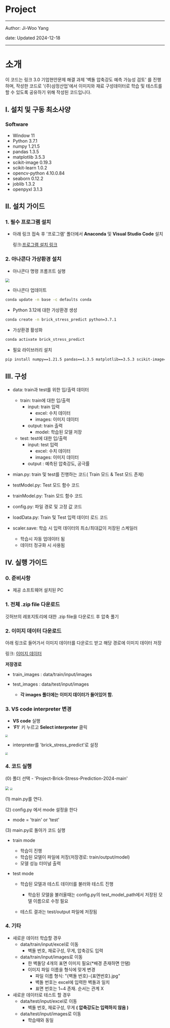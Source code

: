 # Project

***

Author: Ji-Woo Yang

date: Updated 2024-12-18

***

# 소개

이 코드는 링크 3.0 기업현안문제 해결 과제 '벽돌 압축강도 예측 가능성 검토' 를 진행하며, 작성한 코드로 '(주)삼정산업'에서 이미지와 재료 구성데이터로 학습 및 테스트를 할 수 있도록 공유하기 위해 작성된 코드입니다.

## I. 설치 및 구동 최소사양

### Software

* Window 11
* Python 3.7.1
* numpy 1.21.5
* pandas 1.3.5
* matplotlib 3.5.3
* scikit-image 0.19.3
* scikit-learn 1.0.2
* opencv-python 4.10.0.84
* seaborn 0.12.2
* joblib 1.3.2
* openpyxl 3.1.3

## II. 설치 가이드

### 1. 필수 프로그램 설치

* 아래 링크 접속 후 '프로그램' 폴더에서 **Anaconda** 및  **Visual Studio Code** 설치

  링크:[프로그램 설치 링크](https://drive.google.com/drive/folders/17hETWHocpstpEn11QRXIgFDLfs2KH_nA?usp=sharing)

### 2. 아나콘다 가상환경 설치

* 아나콘다 명령 프롬프트 실행

<img src="images/prompt.png" style="zoom:80%;" />

* 아나콘다 업데이트

```bash
conda update -n base -c defaults conda
```

* Python 3.12에 대한 가상환경 생성

```bash
conda create -n brick_stress_predict python=3.7.1
```

* 가상환경 활성화

```bash
conda activate brick_stress_predict
```

* 필요 라이브러리 설치

```bash
pip install numpy==1.21.5 pandas==1.3.5 matplotlib==3.5.3 scikit-image==0.19.3 scikit-learn==1.0.2 opencv-python==4.10.0.84 seaborn==0.12.2 joblib==1.3.2 openpyxl==3.1.3
```



## III. 구성

* data: train과 test를 위한 입/출력 데이터

  * train: train에 대한 입/출력
    * input: train 입력
      * excel: 수치 데이터
      * images: 이미지 데이터
    * output: train 출력
      * model: 학습된 모델 저장
  * test: test에 대한 입/출력
    * input: test 입력
      * excel: 수치 데이터
      * images: 이미지 데이터
    * output : 예측된 압축강도, 공극률

  

* mian.py: train 및 test를 진행하는 코드( Train 모드 & Test 모드 존재)

* testModel.py: Test 모드 함수 코드

* trainModel.py: Train 모드 함수 코드

* config.py: 파일 경로 및 고정 값 코드

* loadData.py: Train 및 Test 입력 데이터 로드 코드

* scaler.save: 학습 시 입력 데이터의 최소/최대값이 저장된 스케일러

  * 학습시 자동 업데이터 됨
  * 데이터 정규화 시 사용됨
  
  

## IV. 실행 가이드

### 0. 준비사항

* 제공 소프트웨어 설치된 PC

### 1.  전체 .zip file 다운로드

깃허브의 레포지토리에 대한 .zip file을 다운로드 후 압축 풀기

### 2. 이미지 데이터 다운로드

아래 링크로 들어가서 이미지 데이터를 다운로드 받고 해당 경로에 이미지 데이터 저장

링크: [이미지 데이터](https://drive.google.com/drive/folders/1Nnqhqnq9fs8fZnSt1rJrb2SXsN8T9k7W?usp=drive_link)

**저장경로**

* train_images : data/train/input/images
* test_images : data/test/input/images

  * **각 images 폴더에는 이미지 데이터가 들어있어 함.**

### 3. VS code interpreter 변경

* **VS code** 실행
* '**F1**' 키 누르고 **Select interpreter**  클릭

<img src="images/Select interpreter.png" style="zoom:50%;" />

* interpreter를 'brick_stress_predict'로 설정

<img src="images/brick_stress_predict.png" style="zoom:50%;" />

### 4. 코드 실행

(0) 폴더 선택 - 'Project-Brick-Stress-Prediction-2024-main'

<img src="images/openfolder.png" style="zoom:70%;" />

<img src="images/folder.png" style="zoom:50%;" />

(1) main.py를 연다.

(2) config.py 에서 mode 설정을 한다

* mode = 'train' or 'test'

(3) main.py로 돌아가 코드 실행

* train mode

  * 학습이 진행
  * 학습된 모델이 파일에 저장(저장경로: train/output/model)
  * 모델 성능 터미널 출력 

* test mode

  * 학습된 모델과 테스트 데이터를 불러와 테스트 진행

    * 학습된 모델을 불러올때는 config.py의 test_model_path에서 저장된 모델 이름으로 수정 필요

  * 테스트 결과는 test/output 파일에 저장됨

    

### 4. 기타

* 새로운 데이터 학습할 경우
  * data/train/input/excel로 이동
    * 벽돌 번호, 재료구성, 무게, 압축강도 입력
  * data/train/input/images로 이동
    * 한 벽돌당 4개의 표면 이미지 필요(*배경 존재하면 안됌)
    * 이미지 파일 이름을 형식에 맞게 변경
      * 파일 이름 형식: "{벽돌 번호}-{표면번호}.jpg"
      * 벽돌 번호는 excel에 입력한 벽돌과 일치
      * 표면 번호는 1~4 존재. 순서는 관계 X
* 새로운 데이터로 테스트 할 경우
  * data/test/input/excel로 이동
    * 벽돌 번호, 재료구성, 무게 **( 압축강도는 입력하지 않음 )**
  * data/test/input/images로 이동
    * 학습때와 동일

